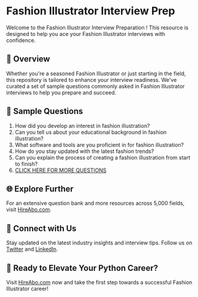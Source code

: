 # Fashion Illustrator Interview Prep

Welcome to the Fashion Illustrator Interview Preparation ! This resource is designed to help you ace your Fashion Illustrator interviews with confidence.

## 🚀 Overview

Whether you're a seasoned Fashion Illustrator or just starting in the field, this repository is tailored to enhance your interview readiness. We've curated a set of sample questions commonly asked in Fashion Illustrator interviews to help you prepare and succeed.

## 📝 Sample Questions

1. How did you develop an interest in fashion illustration?
2. Can you tell us about your educational background in fashion illustration?
3. What software and tools are you proficient in for fashion illustration?
4. How do you stay updated with the latest fashion trends?
5. Can you explain the process of creating a fashion illustration from start to finish?
6. [CLICK HERE FOR MORE QUESTIONS](https://hireabo.com/job/6_1_5/Fashion%20Illustrator)

## 🌐 Explore Further

For an extensive question bank and more resources across 5,000 fields, visit [HireAbo.com](https://www.hireabo.com).

## 📱 Connect with Us

Stay updated on the latest industry insights and interview tips. Follow us on [Twitter](https://twitter.com/hireabo) and [LinkedIn](https://www.linkedin.com/in/hire-abo-3609972a8/).

## 🚀 Ready to Elevate Your Python Career?

Visit [HireAbo.com](https://www.hireabo.com) now and take the first step towards a successful Fashion Illustrator career!